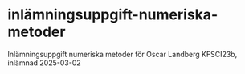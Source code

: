 # inlämningsuppgift-numeriska-metoder
Inlämningsuppgift numeriska metoder för Oscar Landberg KFSCI23b, inlämnad 2025-03-02
